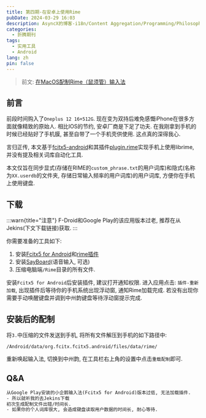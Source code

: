 ```yaml
---
title: 第四期-在安卓上使用Rime
pubDate: 2024-03-29 16:03
description: AsyncX的博客-i18n/Content Aggregation/Programming/Philosophy/Hobbies/i18n多语言/内容聚合/编程/哲学/爱好
categories:
  - 折腾期刊
tags:
  - 实用工具
  - Android
lang: zh
pin: false
---
```

> 前文: [在MacOS配制Rime（鼠须管）输入法](https://blog.asyncx.top/zh/blog/2023-04-14/)
## 前言
前段时间购入了`Oneplus 12 16+512G`. 现在变为双持后难免感慨iPhone在很多方面就像精致的原始人. 相比IOS的节约, 安卓厂商是下足了功夫. 在我刚拿到手机的时候已经贴好了手机膜, 甚至自带了一个手机壳供使用. 这点真的深得我心.

言归正传, 本文基于[fcitx5-android](https://github.com/fcitx5-android/fcitx5-android)和其插件[plugin.rime](https://github.com/fcitx5-android/fcitx5-android/releases/download/0.0.8/org.fcitx.fcitx5.android.plugin.rime-0.0.8-0-g4c8399ad-arm64-v8a-release.apk)实现手机上使用librime, 并没有提及相关词库自动化工具.

本文仅旨在同步显式(存储在RIME的`custom_phrase.txt`的用户词库)和隐式(名称为`XX.userdb`的文件夹, 存储日常输入频率的用户词库)的用户词库, 方便你在手机上使用键盘.
## 下载

:::warn{title="注意"}
F-Droid和Google Play的该应用版本过老, 推荐在从Jekins(下文下载链接)获取.
:::

你需要准备的工具如下:
1. 安装[Fcitx5 for Android](https://jenkins.fcitx-im.org/job/android/job/fcitx5-android/)和[rime插件](https://github.com/fcitx5-android/fcitx5-android/releases/download/0.0.8/org.fcitx.fcitx5.android.plugin.rime-0.0.8-0-g4c8399ad-arm64-v8a-release.apk)
2. 安装[SayBoard](https://github.com/ElishaAz/Sayboard/releases)(语音输入, 可选)
3. 压缩电脑端`/Rime`目录的所有文件.

安装`Fcitx5 for Android`后安装插件, 建议打开通知权限. 进入应用点击: `插件-重新加载`, 出现插件后等待你的手机系统出现浮动窗, 通知Rime加载完成. 若没有出现你需要手动唤醒键盘并调到中州韵键盘等待浮动窗提示完成.

## 安装后的配制
将`3.`中压缩的文件发送到手机, 将所有文件解压到手机的如下路径中:
```
/Android/data/org.fcitx.fcitx5.android/files/data/rime/
```

重新唤起输入法, 切换到中州韵, 在工具栏右上角的设置中点击`重载配制`即可.

## Q&A

```txt {1,3}
从Google Play安装的小企鹅输入法(Fcitx5 for Android)版本过低, 无法加载插件.
- 所以就听我的去Jekins下载
初次生成配制文件出错/时间长.
- 如果你的个人词库很大, 会造成键盘读取用户数据的时间长, 耐心等待.
```